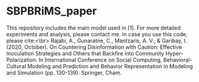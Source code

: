 # SBPBRiMS_paper

This repository includes the main model used in [1]. For more detailed experiments and analysis, please contact me. In case you use this code, please cite:<\br>
Rajabi, A., Gunaratne, C., Mantzaris, A. V., & Garibay, I. (2020, October). On Countering Disinformation with Caution: Effective Inoculation Strategies and Others that Backfire into Community Hyper-Polarization. In International Conference on Social Computing, Behavioral-Cultural Modeling and Prediction and Behavior Representation in Modeling and Simulation (pp. 130-139). Springer, Cham.
